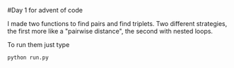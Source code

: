 #Day 1 for advent of code

I made two functions to find pairs and find triplets. Two different strategies, the first more like a "pairwise distance", the second with nested loops.

To run them just type

```python run.py```
